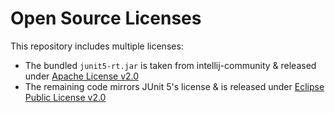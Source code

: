 Open Source Licenses
====================

This repository includes multiple licenses:

- The bundled `junit5-rt.jar` is taken from intellij-community & released under [Apache License v2.0](LICENSE-apache.md)
- The remaining code mirrors JUnit 5's license & is released under [Eclipse Public License v2.0](LICENSE-epl2.md)
